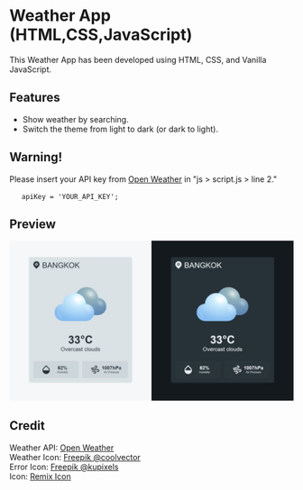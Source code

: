 # Weather App (HTML,CSS,JavaScript)

This Weather App has been developed using HTML, CSS, and Vanilla JavaScript.

## Features
- Show weather by searching.
- Switch the theme from light to dark (or dark to light).

## Warning!

Please insert your API key from [Open Weather](https://openweathermap.org/api) in "js > script.js > line 2."

       apiKey = 'YOUR_API_KEY';

## Preview
![Weather App Preview](img/Preview.png)

## Credit
Weather API: [Open Weather](https://openweathermap.org/api)<br>
Weather Icon: [Freepik @coolvector](https://www.freepik.com/free-vector/gradients-weather-icons-apps_15292633.htm)<br>
Error Icon: [Freepik @kupixels](https://www.freepik.com/free-psd/3d-web-error_28631339.htm)<br>
Icon: [Remix Icon](https://remixicon.com/)<br>

